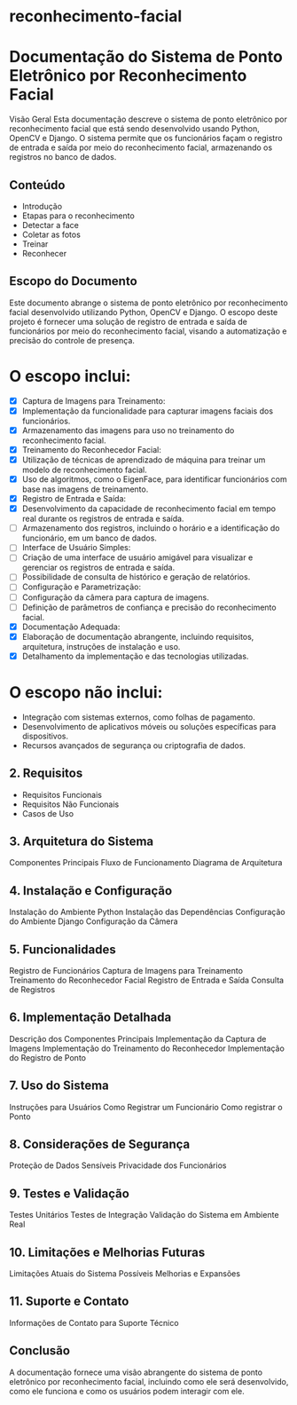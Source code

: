 # reconhecimento-facial

<h1>Documentação do Sistema de Ponto Eletrônico por Reconhecimento Facial</h1>

Visão Geral
Esta documentação descreve o sistema de ponto eletrônico por reconhecimento facial que está sendo desenvolvido usando Python, OpenCV e Django. O sistema permite que os funcionários façam o registro de entrada e saída por meio do reconhecimento facial, armazenando os registros no banco de dados.

## Conteúdo

- Introdução
- Etapas para o reconhecimento
- Detectar a face
- Coletar as fotos
- Treinar
- Reconhecer

## Escopo do Documento
Este documento abrange o sistema de ponto eletrônico por reconhecimento facial desenvolvido utilizando Python, OpenCV e Django. O escopo deste projeto é fornecer uma solução de registro de entrada e saída de funcionários por meio do reconhecimento facial, visando a automatização e precisão do controle de presença.

# O escopo inclui:

- [x] Captura de Imagens para Treinamento:
- [x] Implementação da funcionalidade para capturar imagens faciais dos funcionários.
- [x] Armazenamento das imagens para uso no treinamento do reconhecimento facial.
- [x] Treinamento do Reconhecedor Facial:
- [x] Utilização de técnicas de aprendizado de máquina para treinar um modelo de reconhecimento facial.
- [x] Uso de algoritmos, como o EigenFace, para identificar funcionários com base nas imagens de treinamento.
- [x] Registro de Entrada e Saída:
- [x] Desenvolvimento da capacidade de reconhecimento facial em tempo real durante os registros de entrada e saída.
- [ ] Armazenamento dos registros, incluindo o horário e a identificação do funcionário, em um banco de dados.
- [ ] Interface de Usuário Simples:
- [ ] Criação de uma interface de usuário amigável para visualizar e gerenciar os registros de entrada e saída.
- [ ] Possibilidade de consulta de histórico e geração de relatórios.
- [ ] Configuração e Parametrização:
- [ ] Configuração da câmera para captura de imagens.
- [ ] Definição de parâmetros de confiança e precisão do reconhecimento facial.
- [x] Documentação Adequada:
- [x] Elaboração de documentação abrangente, incluindo requisitos, arquitetura, instruções de instalação e uso.
- [x] Detalhamento da implementação e das tecnologias utilizadas.
      
# O escopo não inclui:
- Integração com sistemas externos, como folhas de pagamento.
- Desenvolvimento de aplicativos móveis ou soluções específicas para dispositivos.
- Recursos avançados de segurança ou criptografia de dados.

## 2.	Requisitos
- Requisitos Funcionais
- Requisitos Não Funcionais
- Casos de Uso
  
## 3.	Arquitetura do Sistema
Componentes Principais
Fluxo de Funcionamento
Diagrama de Arquitetura
## 4.	Instalação e Configuração
Instalação do Ambiente Python
Instalação das Dependências
Configuração do Ambiente Django
Configuração da Câmera
## 5.	Funcionalidades
Registro de Funcionários
Captura de Imagens para Treinamento
Treinamento do Reconhecedor Facial
Registro de Entrada e Saída
Consulta de Registros
## 6.	Implementação Detalhada
Descrição dos Componentes Principais
Implementação da Captura de Imagens
Implementação do Treinamento do Reconhecedor
Implementação do Registro de Ponto
## 7.	Uso do Sistema
Instruções para Usuários
Como Registrar um Funcionário
Como registrar o Ponto
## 8.	Considerações de Segurança
Proteção de Dados Sensíveis
Privacidade dos Funcionários
## 9.	Testes e Validação
Testes Unitários
Testes de Integração
Validação do Sistema em Ambiente Real
## 10. 	 Limitações e Melhorias Futuras
Limitações Atuais do Sistema
Possíveis Melhorias e Expansões
## 11. 	Suporte e Contato
Informações de Contato para Suporte Técnico

## Conclusão
A documentação fornece uma visão abrangente do sistema de ponto eletrônico por reconhecimento facial, incluindo como ele será desenvolvido, como ele funciona e como os usuários podem interagir com ele. 

